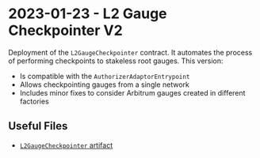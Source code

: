 # 2023-01-23 - L2 Gauge Checkpointer V2

Deployment of the `L2GaugeCheckpointer` contract. It automates the process of performing checkpoints to stakeless root gauges.
This version:
- Is compatible with the `AuthorizerAdaptorEntrypoint`
- Allows checkpointing gauges from a single network
- Includes minor fixes to consider Arbitrum gauges created in different factories

## Useful Files

- [`L2GaugeCheckpointer` artifact](./artifact/L2GaugeCheckpointer.json)
